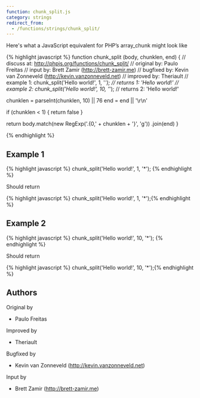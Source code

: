 ```yaml
---
function: chunk_split.js
category: strings
redirect_from:
  - /functions/strings/chunk_split/
---
```


<!-- WARNING! This file is auto generated by `npm run web:inject`, do not edit by hand -->

Here's what a JavaScript equivalent for PHP’s array_chunk might look like

{% highlight javascript %}
function chunk_split (body, chunklen, end) {
  //  discuss at: http://phpjs.org/functions/chunk_split/
  // original by: Paulo Freitas
  //    input by: Brett Zamir (http://brett-zamir.me)
  // bugfixed by: Kevin van Zonneveld (http://kevin.vanzonneveld.net)
  // improved by: Theriault
  //   example 1: chunk_split('Hello world!', 1, '*');
  //   returns 1: 'H*e*l*l*o* *w*o*r*l*d*!*'
  //   example 2: chunk_split('Hello world!', 10, '*');
  //   returns 2: 'Hello worl*d!*'

  chunklen = parseInt(chunklen, 10) || 76
  end = end || '\r\n'

  if (chunklen < 1) {
    return false
  }

  return body.match(new RegExp('.{0,' + chunklen + '}', 'g'))
    .join(end)
}

{% endhighlight %}

## Example 1

{% highlight javascript %}
chunk_split('Hello world!', 1, '*');
{% endhighlight %}

Should return

{% highlight javascript %}
chunk_split('Hello world!', 1, '*');{% endhighlight %}

## Example 2

{% highlight javascript %}
chunk_split('Hello world!', 10, '*');
{% endhighlight %}

Should return

{% highlight javascript %}
chunk_split('Hello world!', 10, '*');{% endhighlight %}


## Authors


Original by

- Paulo Freitas


Improved by

- Theriault


Bugfixed by

- Kevin van Zonneveld (http://kevin.vanzonneveld.net)


Input by

- Brett Zamir (http://brett-zamir.me)

